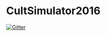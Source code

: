 # CultSimulator2016

[![Gitter](https://badges.gitter.im/CultSimulator2016/CultSimulator2016.svg)](https://gitter.im/CultSimulator2016/CultSimulator2016?utm_source=badge&utm_medium=badge&utm_campaign=pr-badge&utm_content=badge)